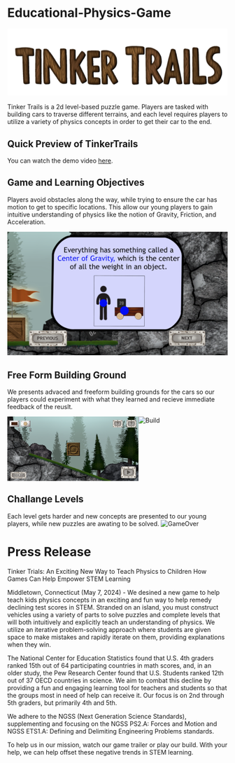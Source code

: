 # Educational-Physics-Game

![Logo](images/Logo.png)

Tinker Trails is a 2d level-based puzzle game. Players are tasked with building cars to traverse different terrains, and each level requires players to utilize a variety of physics concepts in order to get their car to the end.

## Quick Preview of TinkerTrails

You can watch the demo video [here](images/gameTrailer.mp4).

## Game and Learning Objectives
Players avoid obstacles along the way, while trying to ensure the car has motion to get to specific locations. This allow our young players to gain intuitive understanding of physics like the notion of Gravity, Friction, and Acceleration. 

![Physics1](images/Physics1.png)


## Free Form Building Ground
We presents advaced and freeform building grounds for the cars so our players could experiment with what they learned and recieve immediate feedback of the reuslt. 

<div style="display: flex; flex-direction: row; justify-content: space-around;">
  <img src="images/BuildS.png" alt="BuildS" style="width:300px;"/>
  <img src="images/Build.png" alt="Build" style="width:300px;"/>
</div>


## Challange Levels
Each level gets harder and new concepts are presented to our young players, while new puzzles are awating to be solved. 
![GameOver](images/GameOver.png)

<h1>Press Release</h1>

Tinker Trials: An Exciting New Way to Teach Physics to Children
How Games Can Help Empower STEM Learning

Middletown, Connecticut (May 7, 2024) - We desined a new game to help teach kids physics concepts in an exciting and fun way to help remedy declining test scores in STEM. Stranded on an island, you must construct vehicles using a variety of parts to solve puzzles and complete levels that will both intuitively and explicitly teach an understanding of physics. We utilize an iterative problem-solving approach where students are given space to make mistakes and rapidly iterate on them, providing explanations when they win.

The National Center for Education Statistics found that U.S. 4th graders ranked 15th out of 64 participating countries in math scores, and, in an older study, the Pew Research Center found that U.S. Students ranked 12th out of 37 OECD countries in science. We aim to combat this decline by providing a fun and engaging learning tool for teachers and students so that the groups most in need of help can receive it. Our focus is on 2nd through 5th graders, but primarily 4th and 5th. 

We adhere to the NGSS (Next Generation Science Standards), supplementing and focusing on the NGSS PS2.A: Forces and Motion and NGSS ETS1.A: Defining and Delimiting Engineering Problems standards.

To help us in our mission, watch our game trailer or play our build. With your help, we can help offset these negative trends in STEM learning.


